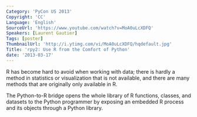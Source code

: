 ```yaml
---
Category: 'PyCon US 2013'
Copyright: 'CC'
Language: 'English'
SourceUrl: 'https://www.youtube.com/watch?v=MoA0uLcXDFQ'
Speakers: [Laurent Gautier]
Tags: [poster]
ThumbnailUrl: 'http://i.ytimg.com/vi/MoA0uLcXDFQ/hqdefault.jpg'
Title: 'rpy2: Use R from the Comfort of Python'
date: '2013-03-17'
---
```

R has become hard to avoid when working with data; there is hardly a method in statistics or visualization that is not available, and there are many methods that are originally only available in R.

The Python-to-R bridge opens the whole library of R functions, classes, and datasets to the Python programmer by exposing an embedded R process and its objects through a Python library.
